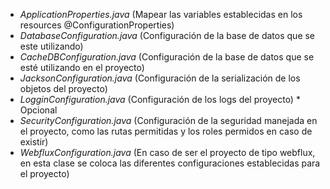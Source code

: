 * _ApplicationProperties.java_ (Mapear las variables establecidas en los resources @ConfigurationProperties)
* _DatabaseConfiguration.java_ (Configuración de la base de datos que se este utilizando)
* _CacheDBConfiguration.java_ (Configuración de la base de datos que se esté utilizando en el proyecto)
* _JacksonConfiguration.java_ (Configuración de la serialización de los objetos del proyecto)
* _LogginConfiguration.java_ (Configuración de los logs del proyecto) * Opcional
* _SecurityConfiguration.java_ (Configuración de la seguridad manejada en el proyecto, como las rutas permitidas y los roles permidos en caso de existir)
* _WebfluxConfiguration.java_ (En caso de ser el proyecto de tipo webflux, en esta clase se coloca las diferentes configuraciones establecidas para el proyecto)